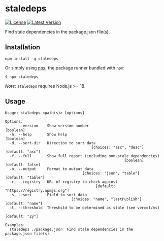 # staledeps

[license:badge]: https://img.shields.io/github/license/pmmmwh/staledeps
[npm:latest]: https://www.npmjs.com/package/staledeps/v/latest
[npm:latest:badge]: https://img.shields.io/npm/v/staledeps/latest

[![License][license:badge]](./LICENSE)
[![Latest Version][npm:latest:badge]][npm:latest]

Find stale dependencies in the package.json file(s).

## Installation

```
npm install -g staledeps
```

Or simply using [npx](https://docs.npmjs.com/cli/v8/commands/npx), the package runner bundled with `npm`:

```
$ npx staledeps
```

_Note:_ `staledeps` requires Node.js >= 18.

## Usage

```
Usage: staledeps <path(s)> [options]

Options:
      --version    Show version number                                 [boolean]
  -h, --help       Show help                                           [boolean]
  -d, --sort-dir   Direction to sort data
                                       [choices: "asc", "desc"] [default: "asc"]
  -f, --full       Show full report (including non-stale dependencies)
                                                      [boolean] [default: false]
  -o, --output     Format to output data
                                   [choices: "json", "table"] [default: "table"]
  -r, --registry   URL of registry to check against
                                         [default: "https://registry.npmjs.org"]
  -s, --sort       Field to sort data
                              [choices: "name", "lastPublish"] [default: "name"]
  -t, --threshold  Threshold to be determined as stale (see vercel/ms)
                                                                 [default: "2y"]

Examples:
  staledeps ./package.json  Find stale dependencies in the package.json file(s)
```
